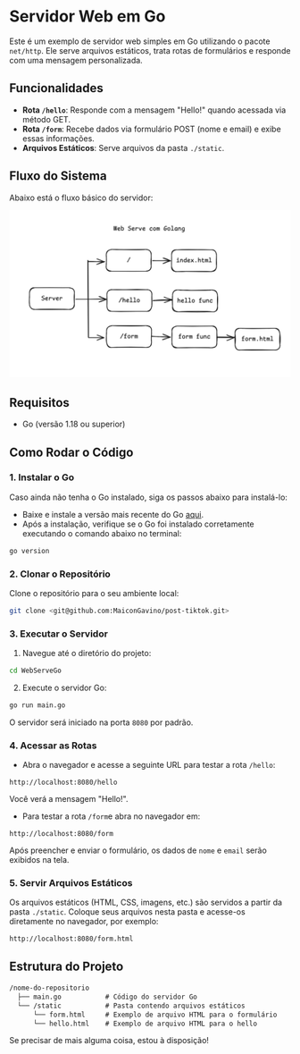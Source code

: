 # Servidor Web em Go

Este é um exemplo de servidor web simples em Go utilizando o pacote `net/http`. Ele serve arquivos estáticos, trata rotas de formulários e responde com uma mensagem personalizada.

## Funcionalidades

- **Rota `/hello`**: Responde com a mensagem "Hello!" quando acessada via método GET.
- **Rota `/form`**: Recebe dados via formulário POST (nome e email) e exibe essas informações.
- **Arquivos Estáticos**: Serve arquivos da pasta `./static`.

## Fluxo do Sistema

Abaixo está o fluxo básico do servidor:

![Fluxo Web Serve com GO](./fluxo.png)

## Requisitos

- Go (versão 1.18 ou superior)

## Como Rodar o Código

### 1. Instalar o Go

Caso ainda não tenha o Go instalado, siga os passos abaixo para instalá-lo:

- Baixe e instale a versão mais recente do Go [aqui](https://golang.org/dl/).
- Após a instalação, verifique se o Go foi instalado corretamente executando o comando abaixo no terminal:

```bash
go version
```

### 2. Clonar o Repositório

Clone o repositório para o seu ambiente local:

```bash
git clone <git@github.com:MaiconGavino/post-tiktok.git>
```

### 3. Executar o Servidor

1. Navegue até o diretório do projeto:

```bash
cd WebServeGo
```

2. Execute o servidor Go:

```bash
go run main.go
```

O servidor será iniciado na porta `8080` por padrão.

### 4. Acessar as Rotas

- Abra o navegador e acesse a seguinte URL para testar a rota `/hello`:

```
http://localhost:8080/hello
```

Você verá a mensagem "Hello!".

- Para testar a rota `/form`e abra no navegador em:

```
http://localhost:8080/form
```

Após preencher e enviar o formulário, os dados de `nome` e `email` serão exibidos na tela.

### 5. Servir Arquivos Estáticos

Os arquivos estáticos (HTML, CSS, imagens, etc.) são servidos a partir da pasta `./static`. Coloque seus arquivos nesta pasta e acesse-os diretamente no navegador, por exemplo:

```
http://localhost:8080/form.html
```

## Estrutura do Projeto

```
/nome-do-repositorio
  ├── main.go           # Código do servidor Go
  └── /static           # Pasta contendo arquivos estáticos
      └── form.html     # Exemplo de arquivo HTML para o formulário
      └── hello.html	# Exemplo de arquivo HTML para o hello
```



Se precisar de mais alguma coisa, estou à disposição!
